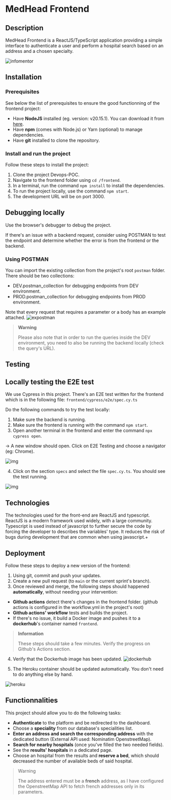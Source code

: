 # MedHead Frontend

## Description

MedHead Frontend is a ReactJS/TypeScript application providing a simple interface to authenticate a user and perform a hospital search based on an address and a chosen specialty.

![infomentor](https://zupimages.net/up/24/39/nyt4.png)

## Installation

### Prerequisites
See below the list of prerequisites to ensure the good functionning of the frontend project:
- Have **NodeJS** installed (eg. version: v20.15.1). You can download it from [here](nodejs.org.).
- Have **npm** (comes with Node.js) or Yarn (optional) to manage dependencies.
- Have **git** installed to clone the repository.

### Install and run the project

Follow these steps to install the project:
1. Clone the project Devops-POC.
2. Navigate to the frontend folder using ``cd /frontend``.
3.  In a terminal, run the command ``npm install`` to install the dependencies.
4.  To run the project locally, use the command ``npm start``.
5.  The development URL will be on port 3000.

## Debugging locally

Use the browser's debugger to debug the project.

If there's an issue with a backend request, consider using POSTMAN to test the endpoint and determine whether the error is from the frontend or the backend.

### Using POSTMAN

You can import the existing collection from the project's root ``postman`` folder.
There should be two collections: 
- DEV.postman_collection for debugging endpoints from DEV environment.
- PROD.postman_collection for debugging endpoints from PROD environment.

Note that every request that requires a parameter or a body has an example attached.
![expostman](https://zupimages.net/up/24/37/w8su.png)

> **Warning**
>
> Please also note that in order to run the queries inside the DEV environment, you need to also be running the backend locally (check the query's URL).


## Testing

## Locally testing the E2E test

We use Cypress in this project.
There's an E2E test written for the frontend which is in the following file: ``frontend/cypress/e2e/spec.cy.ts``

Do the following commands to try the test locally:
1. Make sure the backend is running.
2. Make sure the frontend is running with the command ``npm start``.
3. Open another terminal in the frontend and enter the command ``npx cypress open``.

-> A new window should open. Click on E2E Testing and choose a navigator (eg: Chrome). 

![img](https://zupimages.net/up/24/40/uyiu.png)

4. Click on the section ``specs`` and select the file ``spec.cy.ts``.
You should see the test running.

![img](https://zupimages.net/up/24/40/apfr.png)

## Technologies

The technologies used for the front-end are ReactJS and typescript.
ReactJS is a modern framework used widely, with a large community.
Typescript is used instead of javascript to further secure the code by forcing the developer to describes the variables' type.
It reduces the risk of bugs during development that are common when using javascript.+

## Deployment

Follow these steps to deploy a new version of the frontend:
1. Using git, commit and push your updates.
2. Create a new pull request (to ``main`` or the current sprint's branch).
3. Once reviewed and merge, the following steps should happened **automatically**, without needing your intervention:
- **Github actions** detect there's changes in the frontend folder. (github actions is configured in the workflow.yml in the project's root)
- **Github actions' workflow** tests and builds the project.
- If there's no issue, it build a Docker image and pushes it to a **dockerhub**'s container named ``frontend``.

> **Information**
>
> These steps should take a few minutes. Verify the progress on Github's Actions section.


4. Verify that the Dockerhub image has been updated.
![dockerhub](https://zupimages.net/up/24/39/6vu2.png)

5. The Heroku container should be updated automatically. You don't need to do anything else by hand.

![heroku](https://zupimages.net/up/24/39/8r1n.png)

## Functionnalities

This project should allow you to do the following tasks:
- **Authenticate** to the platform and be redirected to the dashboard.
- Choose a **speciality** from our database's specialities list.
- **Enter an address and search the corresponding address** with the dedicated button (External API used: Nominatim OpenstreetMap).
- **Search for nearby hospitals** (once you've filled the two needed fields).
- See the **results' hospitals** in a dedicated page.
- Choose an hospital from the results and **reserve a bed**, which should decreased the number of available beds of said hospital.

> Warning
>
> The address entered must be a **french** address, as I have configured the OpenstreetMap API to fetch french addresses only in its parameters.